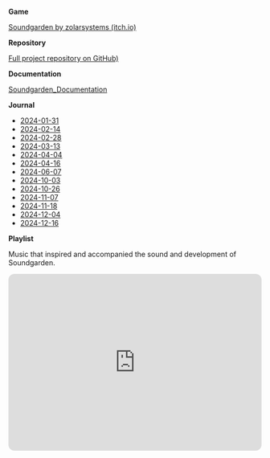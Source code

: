 **Game**

[Soundgarden by zolarsystems (itch.io)](https://zolarsystems.itch.io/soundgarden)


**Repository**

[Full project repository on GitHub)](https://github.com/Videon/soundgarden)


**Documentation**

[Soundgarden_Documentation](Soundgarden_Documentation.md)


**Journal**

- [2024-01-31](2024-01-31.md)
- [2024-02-14](2024-02-14.md)
- [2024-02-28](2024-02-28.md)
- [2024-03-13](2024-03-13.md)
- [2024-04-04](2024-04-04.md)
- [2024-04-16](2024-04-16.md)
- [2024-06-07](2024-06-07.md)
- [2024-10-03](2024-10-03.md)
- [2024-10-26](2024-10-26.md)
- [2024-11-07](2024-11-07.md)
- [2024-11-18](2024-11-18.md)
- [2024-12-04](2024-12-04.md)
- [2024-12-16](2024-12-16.md)


**Playlist**

Music that inspired and accompanied the sound and development of Soundgarden.

<iframe style="border-radius:12px" src="https://open.spotify.com/embed/playlist/6NMwC23ezQOFn9kD76hAZ0?utm_source=generator" width="100%" height="352" frameBorder="0" allowfullscreen="" allow="autoplay; clipboard-write; encrypted-media; fullscreen; picture-in-picture" loading="lazy"></iframe>
